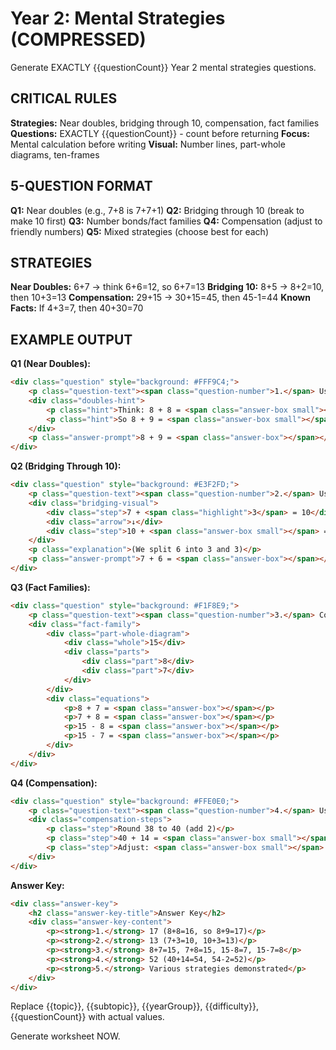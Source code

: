 # Year 2: Mental Strategies (COMPRESSED)

Generate EXACTLY {{questionCount}} Year 2 mental strategies questions.

## CRITICAL RULES

**Strategies:** Near doubles, bridging through 10, compensation, fact families
**Questions:** EXACTLY {{questionCount}} - count before returning
**Focus:** Mental calculation before writing
**Visual:** Number lines, part-whole diagrams, ten-frames

## 5-QUESTION FORMAT

**Q1:** Near doubles (e.g., 7+8 is 7+7+1)
**Q2:** Bridging through 10 (break to make 10 first)
**Q3:** Number bonds/fact families
**Q4:** Compensation (adjust to friendly numbers)
**Q5:** Mixed strategies (choose best for each)

## STRATEGIES

**Near Doubles:** 6+7 → think 6+6=12, so 6+7=13
**Bridging 10:** 8+5 → 8+2=10, then 10+3=13
**Compensation:** 29+15 → 30+15=45, then 45-1=44
**Known Facts:** If 4+3=7, then 40+30=70

## EXAMPLE OUTPUT

**Q1 (Near Doubles):**
```html
<div class="question" style="background: #FFF9C4;">
    <p class="question-text"><span class="question-number">1.</span> Use DOUBLES to solve: 8 + 9 = ?</p>
    <div class="doubles-hint">
        <p class="hint">Think: 8 + 8 = <span class="answer-box small"></span></p>
        <p class="hint">So 8 + 9 = <span class="answer-box small"></span> + 1</p>
    </div>
    <p class="answer-prompt">8 + 9 = <span class="answer-box"></span></p>
</div>
```

**Q2 (Bridging Through 10):**
```html
<div class="question" style="background: #E3F2FD;">
    <p class="question-text"><span class="question-number">2.</span> Use MAKE 10 to solve: 7 + 6 = ?</p>
    <div class="bridging-visual">
        <div class="step">7 + <span class="highlight">3</span> = 10</div>
        <div class="arrow">↓</div>
        <div class="step">10 + <span class="answer-box small"></span> = ?</div>
    </div>
    <p class="explanation">(We split 6 into 3 and 3)</p>
    <p class="answer-prompt">7 + 6 = <span class="answer-box"></span></p>
</div>
```

**Q3 (Fact Families):**
```html
<div class="question" style="background: #F1F8E9;">
    <p class="question-text"><span class="question-number">3.</span> Complete the fact family.</p>
    <div class="fact-family">
        <div class="part-whole-diagram">
            <div class="whole">15</div>
            <div class="parts">
                <div class="part">8</div>
                <div class="part">7</div>
            </div>
        </div>
        <div class="equations">
            <p>8 + 7 = <span class="answer-box"></span></p>
            <p>7 + 8 = <span class="answer-box"></span></p>
            <p>15 - 8 = <span class="answer-box"></span></p>
            <p>15 - 7 = <span class="answer-box"></span></p>
        </div>
    </div>
</div>
```

**Q4 (Compensation):**
```html
<div class="question" style="background: #FFE0E0;">
    <p class="question-text"><span class="question-number">4.</span> Use COMPENSATION: 38 + 14 = ?</p>
    <div class="compensation-steps">
        <p class="step">Round 38 to 40 (add 2)</p>
        <p class="step">40 + 14 = <span class="answer-box small"></span></p>
        <p class="step">Adjust: <span class="answer-box small"></span> - 2 = <span class="answer-box"></span></p>
    </div>
</div>
```

**Answer Key:**
```html
<div class="answer-key">
    <h2 class="answer-key-title">Answer Key</h2>
    <div class="answer-key-content">
        <p><strong>1.</strong> 17 (8+8=16, so 8+9=17)</p>
        <p><strong>2.</strong> 13 (7+3=10, 10+3=13)</p>
        <p><strong>3.</strong> 8+7=15, 7+8=15, 15-8=7, 15-7=8</p>
        <p><strong>4.</strong> 52 (40+14=54, 54-2=52)</p>
        <p><strong>5.</strong> Various strategies demonstrated</p>
    </div>
</div>
```

Replace {{topic}}, {{subtopic}}, {{yearGroup}}, {{difficulty}}, {{questionCount}} with actual values.

Generate worksheet NOW.
